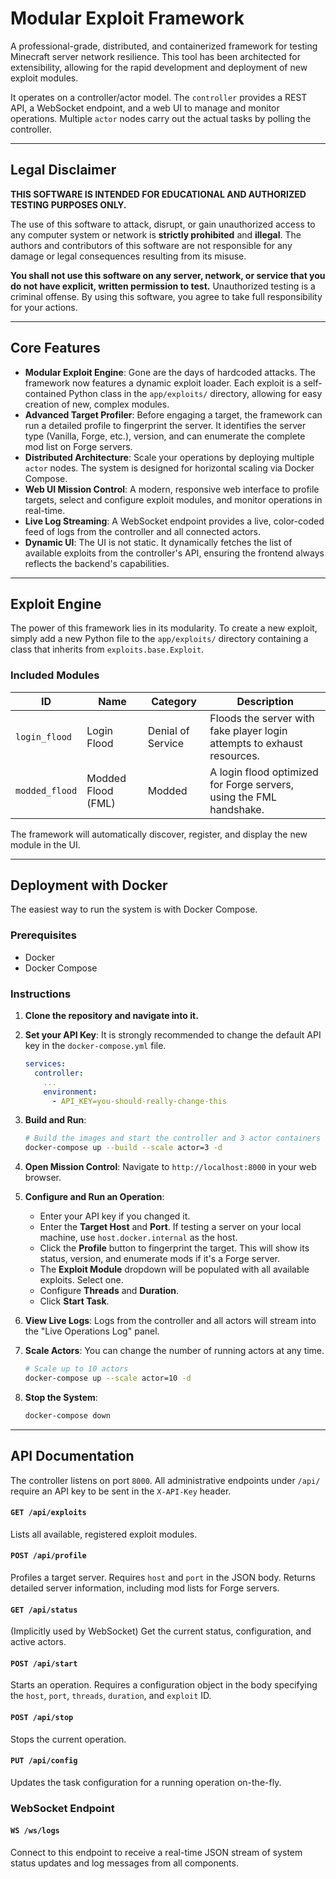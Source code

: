 # Modular Exploit Framework

A professional-grade, distributed, and containerized framework for testing Minecraft server network resilience. This tool has been architected for extensibility, allowing for the rapid development and deployment of new exploit modules.

It operates on a controller/actor model. The `controller` provides a REST API, a WebSocket endpoint, and a web UI to manage and monitor operations. Multiple `actor` nodes carry out the actual tasks by polling the controller.

---

## Legal Disclaimer

**THIS SOFTWARE IS INTENDED FOR EDUCATIONAL AND AUTHORIZED TESTING PURPOSES ONLY.**

The use of this software to attack, disrupt, or gain unauthorized access to any computer system or network is **strictly prohibited** and **illegal**. The authors and contributors of this software are not responsible for any damage or legal consequences resulting from its misuse.

**You shall not use this software on any server, network, or service that you do not have explicit, written permission to test.** Unauthorized testing is a criminal offense. By using this software, you agree to take full responsibility for your actions.

---

## Core Features

- **Modular Exploit Engine**: Gone are the days of hardcoded attacks. The framework now features a dynamic exploit loader. Each exploit is a self-contained Python class in the `app/exploits/` directory, allowing for easy creation of new, complex modules.
- **Advanced Target Profiler**: Before engaging a target, the framework can run a detailed profile to fingerprint the server. It identifies the server type (Vanilla, Forge, etc.), version, and can enumerate the complete mod list on Forge servers.
- **Distributed Architecture**: Scale your operations by deploying multiple `actor` nodes. The system is designed for horizontal scaling via Docker Compose.
- **Web UI Mission Control**: A modern, responsive web interface to profile targets, select and configure exploit modules, and monitor operations in real-time.
- **Live Log Streaming**: A WebSocket endpoint provides a live, color-coded feed of logs from the controller and all connected actors.
- **Dynamic UI**: The UI is not static. It dynamically fetches the list of available exploits from the controller's API, ensuring the frontend always reflects the backend's capabilities.

---

## Exploit Engine

The power of this framework lies in its modularity. To create a new exploit, simply add a new Python file to the `app/exploits/` directory containing a class that inherits from `exploits.base.Exploit`.

### Included Modules

| ID              | Name                 | Category          | Description                                                              |
| --------------- | -------------------- | ----------------- | ------------------------------------------------------------------------ |
| `login_flood`   | Login Flood          | Denial of Service | Floods the server with fake player login attempts to exhaust resources.  |
| `modded_flood`  | Modded Flood (FML)   | Modded            | A login flood optimized for Forge servers, using the FML handshake.      |

The framework will automatically discover, register, and display the new module in the UI.

---

## Deployment with Docker

The easiest way to run the system is with Docker Compose.

### Prerequisites
- Docker
- Docker Compose

### Instructions

1.  **Clone the repository and navigate into it.**

2.  **Set your API Key**: It is strongly recommended to change the default API key in the `docker-compose.yml` file.
    ```yaml
    services:
      controller:
        ...
        environment:
          - API_KEY=you-should-really-change-this
    ```

3.  **Build and Run**:
    ```bash
    # Build the images and start the controller and 3 actor containers in the background
    docker-compose up --build --scale actor=3 -d
    ```

4.  **Open Mission Control**: Navigate to `http://localhost:8000` in your web browser.

5.  **Configure and Run an Operation**:
    -   Enter your API key if you changed it.
    -   Enter the **Target Host** and **Port**. If testing a server on your local machine, use `host.docker.internal` as the host.
    -   Click the **Profile** button to fingerprint the target. This will show its status, version, and enumerate mods if it's a Forge server.
    -   The **Exploit Module** dropdown will be populated with all available exploits. Select one.
    -   Configure **Threads** and **Duration**.
    -   Click **Start Task**.

6.  **View Live Logs**: Logs from the controller and all actors will stream into the "Live Operations Log" panel.

7.  **Scale Actors**: You can change the number of running actors at any time.
    ```bash
    # Scale up to 10 actors
    docker-compose up --scale actor=10 -d
    ```

8.  **Stop the System**:
    ```bash
    docker-compose down
    ```

---

## API Documentation

The controller listens on port `8000`. All administrative endpoints under `/api/` require an API key to be sent in the `X-API-Key` header.

#### `GET /api/exploits`
Lists all available, registered exploit modules.

#### `POST /api/profile`
Profiles a target server. Requires `host` and `port` in the JSON body. Returns detailed server information, including mod lists for Forge servers.

#### `GET /api/status`
(Implicitly used by WebSocket) Get the current status, configuration, and active actors.

#### `POST /api/start`
Starts an operation. Requires a configuration object in the body specifying the `host`, `port`, `threads`, `duration`, and `exploit` ID.

#### `POST /api/stop`
Stops the current operation.

#### `PUT /api/config`
Updates the task configuration for a running operation on-the-fly.

### WebSocket Endpoint

#### `WS /ws/logs`
Connect to this endpoint to receive a real-time JSON stream of system status updates and log messages from all components.
